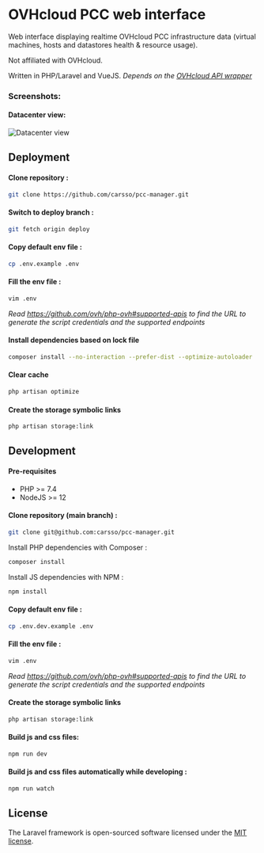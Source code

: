 # OVHcloud PCC web interface

Web interface displaying realtime OVHcloud PCC infrastructure data (virtual machines, hosts and datastores health & resource usage).

Not affiliated with OVHcloud.

Written in PHP/Laravel and VueJS. _Depends on the [OVHcloud API wrapper](https://github.com/ovh/php-ovh)_

### Screenshots:

#### Datacenter view:
![Datacenter view](https://user-images.githubusercontent.com/666182/148128946-e64ce228-5c82-45b0-ad0b-19d94fc5814d.png)

## Deployment

#### Clone repository : 
```sh
git clone https://github.com/carsso/pcc-manager.git
```

#### Switch to deploy branch :
```sh
git fetch origin deploy
```

#### Copy default env file :
```sh
cp .env.example .env
```

#### Fill the env file :
```sh
vim .env
```
_Read https://github.com/ovh/php-ovh#supported-apis to find the URL to generate the script credentials and the supported endpoints_

#### Install dependencies based on lock file
```sh
composer install --no-interaction --prefer-dist --optimize-autoloader
```

#### Clear cache
```sh
php artisan optimize
```

#### Create the storage symbolic links
```sh
php artisan storage:link
```

## Development

#### Pre-requisites
- PHP >= 7.4
- NodeJS >= 12

#### Clone repository (main branch) : 
```sh
git clone git@github.com:carsso/pcc-manager.git
```

Install PHP dependencies with Composer :
```sh
composer install
```

Install JS dependencies with NPM :
```sh
npm install
```

#### Copy default env file :
```sh
cp .env.dev.example .env
```

#### Fill the env file :
```sh
vim .env
```
_Read https://github.com/ovh/php-ovh#supported-apis to find the URL to generate the script credentials and the supported endpoints_

#### Create the storage symbolic links
```sh
php artisan storage:link
```

#### Build js and css files:
```sh
npm run dev
```

#### Build js and css files automatically while developing :
```sh
npm run watch
```

## License

The Laravel framework is open-sourced software licensed under the [MIT license](https://opensource.org/licenses/MIT).